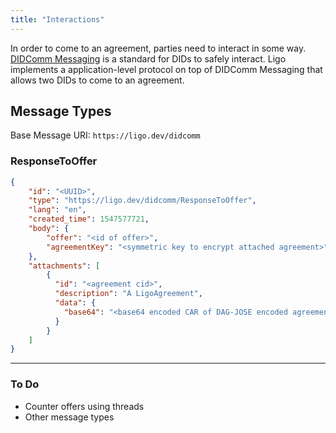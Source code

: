 ```yaml
---
title: "Interactions"
---
```


In order to come to an agreement, parties need to interact in some way. [DIDComm Messaging](https://didcomm.org) is a standard for DIDs to safely interact. Ligo implements a application-level protocol on top of DIDComm Messaging that allows two DIDs to come to an agreement.

## Message Types

Base Message URI: `https://ligo.dev/didcomm`

### ResponseToOffer

```json
{
	"id": "<UUID>",
    "type": "https://ligo.dev/didcomm/ResponseToOffer",
    "lang": "en",
    "created_time": 1547577721,
    "body": {
        "offer": "<id of offer>",
        "agreementKey": "<symmetric key to encrypt attached agreement>"
    },
    "attachments": [
	    {
	      "id": "<agreement cid>",
	      "description": "A LigoAgreement",
	      "data": {
	        "base64": "<base64 encoded CAR of DAG-JOSE encoded agreement>"
	      }
	    }
    ]
}
```

---
### To Do
- Counter offers using threads
- Other message types